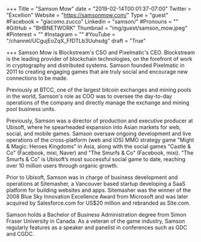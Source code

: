 +++
Title = "Samson Mow"
date = "2019-02-14T00:01:37-07:00"
Twitter = "Excellion"
Website = "https://samsonmow.com/"
Type = "guest"
#Facebook = "giacomo.zucco"
Linkedin = "samson/"
#Pronouns = ""
#GitHub = "BHBNETWORK"
Thumbnail = "img/guest/samson_mow.jpeg"
#Pinterest = ""
#Instagram = ""
#YouTube = "/channel/UCgujEoZqX_FfDTLb3Uuhsdg"
draft = "True"

+++
Samson Mow is Blockstream's CSO and Pixelmatic's CEO. Blockstream is the leading provider of blockchain technologies, on the forefront of work in cryptography and distributed systems. Samson founded Pixelmatic in 2011 to creating engaging games that are truly social and encourage new connections to be made.

Previously at BTCC, one of the largest bitcoin exchanges and mining pools in the world, Samson's role as COO was to oversee the day-to-day operations of the company and directly manage the exchange and mining pool business units. 

Previously, Samson was a director of production and executive producer at Ubisoft, where he spearheaded expansion into Asian markets for web, social, and mobile games. Samson oversaw ongoing development and live operations of the cross-platform (web and iOS) MMO strategy game "Might & Magic: Heroes Kingdoms" in Asia, along with the social games "Castle & Co" (Facebook, mixi, Naver) and "The Smurfs & Co" (Facebook, mixi). "The Smurfs & Co" is Ubisoft’s most successful social game to date, reaching over 10 million users through organic growth. 

Prior to Ubisoft, Samson was in charge of business development and operations at Sitemasher, a Vancouver based startup developing a SaaS platform for building websites and apps. Sitemasher was the winner of the 2008 Blue Sky Innovation Excellence Award from Microsoft and was later acquired by Salesforce.com for US$20 million and rebranded as Site.com.

Samson holds a Bachelor of Business Administration degree from Simon Fraser University in Canada. As a veteran of the game industry, Samson regularly features as a speaker and panelist in conferences such as GDC and CGDC.

